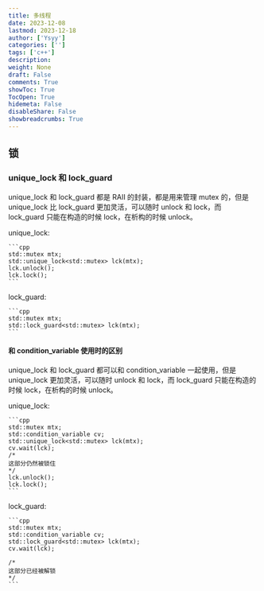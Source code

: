 ```yaml
---
title: 多线程
date: 2023-12-08
lastmod: 2023-12-18
author: ['Ysyy']
categories: ['']
tags: ['c++']
description: 
weight: None
draft: False
comments: True
showToc: True
TocOpen: True
hidemeta: False
disableShare: False
showbreadcrumbs: True
---
```

## 锁

### unique_lock 和 lock_guard

unique_lock 和 lock_guard 都是 RAII 的封装，都是用来管理 mutex 的，但是 unique_lock 比 lock_guard 更加灵活，可以随时 unlock 和 lock，而 lock_guard 只能在构造的时候 lock，在析构的时候 unlock。

unique_lock:

    ```cpp
    std::mutex mtx;
    std::unique_lock<std::mutex> lck(mtx);
    lck.unlock();
    lck.lock();
    ```

lock_guard:

    ```cpp
    std::mutex mtx;
    std::lock_guard<std::mutex> lck(mtx);
    ```

#### 和 condition_variable 使用时的区别

unique_lock 和 lock_guard 都可以和 condition_variable 一起使用，但是 unique_lock 更加灵活，可以随时 unlock 和 lock，而 lock_guard 只能在构造的时候 lock，在析构的时候 unlock。

unique_lock:

    ```cpp
    std::mutex mtx;
    std::condition_variable cv;
    std::unique_lock<std::mutex> lck(mtx);
    cv.wait(lck);
    /*
    这部分仍然被锁住
    */
    lck.unlock();
    lck.lock();
    ```
lock_guard:

    ```cpp
    std::mutex mtx;
    std::condition_variable cv;
    std::lock_guard<std::mutex> lck(mtx);
    cv.wait(lck);

    /*
    这部分已经被解锁
    */
    ```